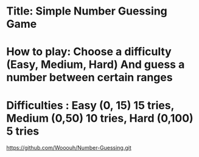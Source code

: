 # Title: Simple Number Guessing Game

# How to play: Choose a difficulty (Easy, Medium, Hard) And guess a number between certain ranges
# Difficulties : Easy (0, 15) 15 tries, Medium (0,50) 10 tries, Hard (0,100) 5 tries
https://github.com/Wooouh/Number-Guessing.git
